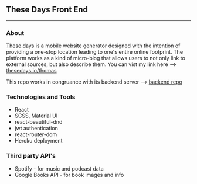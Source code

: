 ## These Days Front End

---

### About

<a target="_blank" href="https://www.thesedays.io/">These days</a> is a mobile website generator designed with the intention of providing a one-stop location leading to one's entire online footprint. The platform works as a kind of micro-blog that allows users to not only link to external sources, but also describe them. You can vist my link here --> <a target="_blank" href="https://www.thesedays.io/thomas">thesedays.io/thomas</a>

This repo works in congruance with its backend server --> <a target="_blank" href="https://github.com/tcgilbert/td-back">backend repo</a>

### Technologies and Tools

-   React
-   SCSS, Material UI
-   react-beautiful-dnd
-   jwt authentication
-   react-router-dom
-   Heroku deployment

### Third party API's

-   Spotify - for music and podcast data
-   Google Books API - for book images and info
